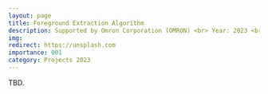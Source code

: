 ```yaml
---
layout: page
title: Foreground Extraction Algorithm
description: Supported by Omron Corporation (OMRON) <br> Year: 2023 <br> Grant: 125K(RMB) <br> Role: PI
img:
redirect: https://unsplash.com
importance: 001
category: Projects 2023
---
```


TBD.

